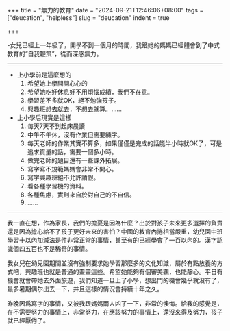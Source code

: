 +++
title = "無力的教育"
date = "2024-09-21T12:46:06+08:00"
tags = ["deucation", "helpless"]
slug = "deucation"
indent = true

+++

-女兒已經上一年級了，開學不到一個月的時間，我跟她的媽媽已經體會到了中式教育的“自我鞭策”，從而深感無力。

--------------------
- 上小學前是這麼想的
  1. 希望她上學開開心心的
  2. 希望她吃好休息好不用煩惱成績，我們不在意。
  3. 學習差不多就OK，絕不勉強孩子。
  4. 興趣班想去就去，不想去就算。......
- 上小學后現實是這樣
  1. 每天7天不到起床晨讀
  2. 中午不午休，沒有作業但需要練字。
  3. 每天老師的作業其實不算多，如果僅僅是完成的話能半小時就OK了，可是追求質量的話，需要一個多小時。
  4. 做完老師的題目還有一些課外拓展。
  5. 寫字寫不規範媽媽會非常不開心。
  6. 寫字興趣班絕不允許請假。
  7. 看各種學習機的資料。
  8. 各種焦慮，實則來自於對自己的不自信。
  9. ......

------------------
  我一直在想，作為家長，我們的擔憂是因為什麼？出於對孩子未來更多選擇的負責還是因為擔心給不了孩子更好未來的害怕？中國的教育內捲相當嚴重，幼兒園中班學習十以內加減法是件非常正常的事情，甚至有的已經學會了一百以內的。漢字認識個四五百也不是稀奇的事情。

  我女兒在幼兒園期間並沒有強制要求她學習那麼多的文化知識，屬於有點放養的方式吧，興趣班也就是普通的畫畫這些。希望她能夠有個審美觀，也能靜心。平日有機會就會帶她去外面旅遊，我們知道一旦上了小學，想出門的機會幾乎就沒有了，最多暑期偶尔出去一下，并且這樣的情況會持續十年之久。

  昨晚因爲寫字的事情，又被我跟媽媽兩人凶了一下，非常的懊悔。給我的感覺是，在不需要努力的事情上，非常努力，在應該努力的事情上，還沒來得及努力，孩子就已經厭倦了。
